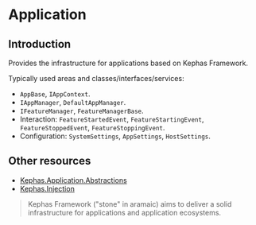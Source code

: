 ﻿# Application

## Introduction
Provides the infrastructure for applications based on Kephas Framework.

Typically used areas and classes/interfaces/services:
* ```AppBase```, ```IAppContext```.
* ```IAppManager```, ````DefaultAppManager````.
* ```IFeatureManager```, ```FeatureManagerBase```.
* Interaction: ```FeatureStartedEvent```, ```FeatureStartingEvent```, ```FeatureStoppedEvent```, ```FeatureStoppingEvent```.
* Configuration: ```SystemSettings```, ```AppSettings```, ```HostSettings```.

## Other resources

* [Kephas.Application.Abstractions](https://www.nuget.org/packages/Kephas.Application.Abstractions)
* [Kephas.Injection](https://www.nuget.org/packages/Kephas.Injection)


> Kephas Framework ("stone" in aramaic) aims to deliver a solid infrastructure for applications and application ecosystems.
